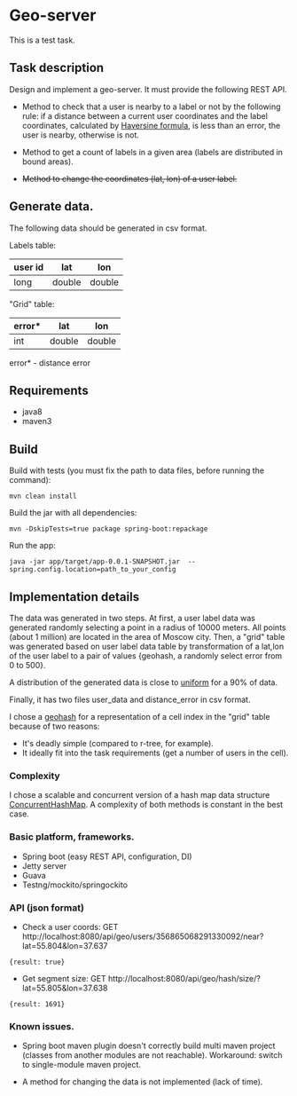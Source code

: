 # Geo-server

This is a test task.

## Task description

Design and implement a geo-server. It must provide the following REST API.

* Method to check that a user is nearby to a label or not by the following rule:
if a distance between a current user coordinates and the label coordinates, calculated by [Haversine formula](https://en.wikipedia.org/wiki/Haversine_formula),
is less than an error, the user is nearby, otherwise is not.

* Method to get a count of labels in a given area (labels are distributed in bound areas).

* ~~Method to change the coordinates (lat, lon) of a user label.~~

## Generate data.

The following data should be generated in csv format.

Labels table:

user id      | lat    | lon
------------ | ------ | -------
 long        | double | double

"Grid" table:

error*       | lat    | lon
------------ | ------ | -------
 int         | double | double

error* - distance error

## Requirements

* java8
* maven3

## Build

Build with tests (you must fix the path to data files, before running the command):
```
mvn clean install
```

Build the jar with all dependencies:
```
mvn -DskipTests=true package spring-boot:repackage
```

Run the app:
```
java -jar app/target/app-0.0.1-SNAPSHOT.jar  --spring.config.location=path_to_your_config
```

## Implementation details

The data was generated in two steps.
At first, a user label data was generated randomly selecting a point in a radius of 10000 meters. All points (about 1 million) are located in the area of Moscow city.
Then, a "grid" table was generated based on user label data table by transformation of a lat,lon of the user label to a pair of values {geohash, a randomly select error from 0 to 500}.

A distribution of the generated data is close to [uniform](https://github.com/sherman/geo-server/blob/master/data/distribution_90.png) for a 90% of data.

Finally, it has two files user_data and distance_error in csv format.

I chose a [geohash](https://en.wikipedia.org/wiki/Geohash) for a representation of a cell index in the "grid" table because of two reasons:
* It's deadly simple (compared to r-tree, for example).
* It ideally fit into the task requirements (get a number of users in the cell).

### Complexity

I chose a scalable and concurrent version of a hash map data structure [ConcurrentHashMap](https://docs.oracle.com/javase/8/docs/api/java/util/concurrent/ConcurrentHashMap.html).
A complexity of both methods is constant in the best case.

### Basic platform, frameworks.
* Spring boot (easy REST API, configuration, DI)
* Jetty server
* Guava
* Testng/mockito/springockito

### API (json format)

* Check a user coords: GET http://localhost:8080/api/geo/users/356865068291330092/near?lat=55.804&lon=37.637
```
{result: true}
```

* Get segment size: GET http://localhost:8080/api/geo/hash/size/?lat=55.805&lon=37.638
```
{result: 1691}
```

### Known issues.

* Spring boot maven plugin doesn't correctly build multi maven project (classes from another modules are not reachable).
Workaround: switch to single-module maven project.

* A method for changing the data is not implemented (lack of time).





